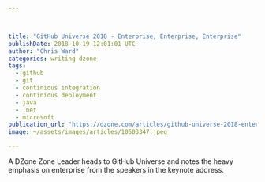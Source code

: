 ```yaml
---



title: "GitHub Universe 2018 - Enterprise, Enterprise, Enterprise"
publishDate: 2018-10-19 12:01:01 UTC
author: "Chris Ward"
categories: writing dzone
tags:
  - github
  - git
  - continious integration
  - continious deployment
  - java
  - .net
  - microsoft
publication_url: "https://dzone.com/articles/github-universe-2018-enterprise-enterprise-enterpr"
image: ~/assets/images/articles/10503347.jpeg

---
```

A DZone Zone Leader heads to GitHub Universe and notes the heavy emphasis on enterprise from the speakers in the keynote address.

